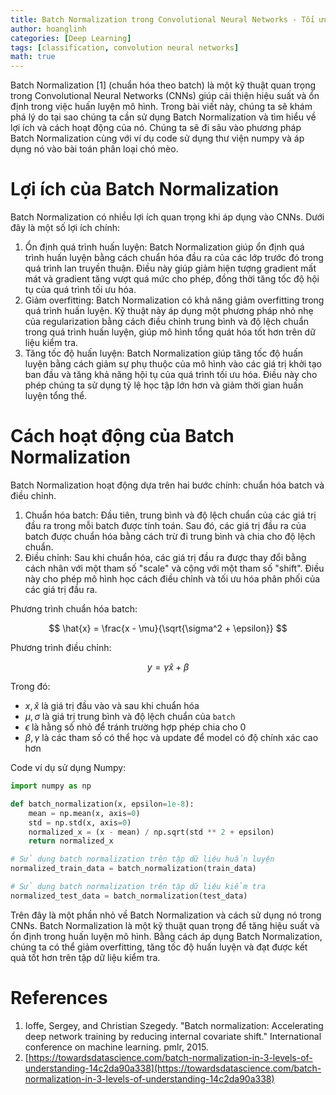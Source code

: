 ```yaml
---
title: Batch Normalization trong Convolutional Neural Networks - Tối ưu hiệu suất và ổn định
author: hoanglinh
categories: [Deep Learning]
tags: [classification, convolution neural networks]
math: true
---
```


Batch Normalization [1] (chuẩn hóa theo batch) là một kỹ thuật quan trọng trong Convolutional Neural Networks (CNNs) giúp cải thiện hiệu suất và ổn định trong việc huấn luyện mô hình. Trong bài viết này, chúng ta sẽ khám phá lý do tại sao chúng ta cần sử dụng Batch Normalization và tìm hiểu về lợi ích và cách hoạt động của nó. Chúng ta sẽ đi sâu vào phương pháp Batch Normalization cùng với ví dụ code sử dụng thư viện numpy và áp dụng nó vào bài toán phân loại chó mèo.

# Lợi ích của Batch Normalization

Batch Normalization có nhiều lợi ích quan trọng khi áp dụng vào CNNs. Dưới đây là một số lợi ích chính:

1. Ổn định quá trình huấn luyện: Batch Normalization giúp ổn định quá trình huấn luyện bằng cách chuẩn hóa đầu ra của các lớp trước đó trong quá trình lan truyền thuận. Điều này giúp giảm hiện tượng gradient mất mát và gradient tăng vượt quá mức cho phép, đồng thời tăng tốc độ hội tụ của quá trình tối ưu hóa.
2. Giảm overfitting: Batch Normalization có khả năng giảm overfitting trong quá trình huấn luyện. Kỹ thuật này áp dụng một phương pháp nhỏ nhẹ của regularization bằng cách điều chỉnh trung bình và độ lệch chuẩn trong quá trình huấn luyện, giúp mô hình tổng quát hóa tốt hơn trên dữ liệu kiểm tra.
3. Tăng tốc độ huấn luyện: Batch Normalization giúp tăng tốc độ huấn luyện bằng cách giảm sự phụ thuộc của mô hình vào các giá trị khởi tạo ban đầu và tăng khả năng hội tụ của quá trình tối ưu hóa. Điều này cho phép chúng ta sử dụng tỷ lệ học tập lớn hơn và giảm thời gian huấn luyện tổng thể.

# Cách hoạt động của Batch Normalization

Batch Normalization hoạt động dựa trên hai bước chính: chuẩn hóa batch và điều chỉnh.

1. Chuẩn hóa batch: Đầu tiên, trung bình và độ lệch chuẩn của các giá trị đầu ra trong mỗi batch được tính toán. Sau đó, các giá trị đầu ra của batch được chuẩn hóa bằng cách trừ đi trung bình và chia cho độ lệch chuẩn.
2. Điều chỉnh: Sau khi chuẩn hóa, các giá trị đầu ra được thay đổi bằng cách nhân với một tham số "scale" và cộng với một tham số "shift". Điều này cho phép mô hình học cách điều chỉnh và tối ưu hóa phân phối của các giá trị đầu ra.

Phương trình chuẩn hóa batch: 

$$
\hat{x} = \frac{x - \mu}{\sqrt{\sigma^2 + \epsilon}}
$$

Phương trình điều chỉnh:

$$
y = \gamma \hat{x} + \beta
$$

Trong đó:

- $x, \hat{x}$ là giá trị đầu vào và sau khi chuẩn hóa
- $\mu, \sigma$ là giá trị trung bình và độ lệch chuẩn của `batch`
- $\epsilon$ là hằng số nhỏ để tránh trường hợp phép chia cho 0
- $\beta,\gamma$ là các tham số có thể học và update để model có độ chính xác cao hơn

Code ví dụ sử dụng Numpy:

```python
import numpy as np

def batch_normalization(x, epsilon=1e-8):
    mean = np.mean(x, axis=0)
    std = np.std(x, axis=0)
    normalized_x = (x - mean) / np.sqrt(std ** 2 + epsilon)
    return normalized_x

# Sử dụng batch normalization trên tập dữ liệu huấn luyện
normalized_train_data = batch_normalization(train_data)

# Sử dụng batch normalization trên tập dữ liệu kiểm tra
normalized_test_data = batch_normalization(test_data)
```

Trên đây là một phần nhỏ về Batch Normalization và cách sử dụng nó trong CNNs. Batch Normalization là một kỹ thuật quan trọng để tăng hiệu suất và ổn định trong huấn luyện mô hình. Bằng cách áp dụng Batch Normalization, chúng ta có thể giảm overfitting, tăng tốc độ huấn luyện và đạt được kết quả tốt hơn trên tập dữ liệu kiểm tra.

# References
1. Ioffe, Sergey, and Christian Szegedy. "Batch normalization: Accelerating deep network training by reducing internal covariate shift." International conference on machine learning. pmlr, 2015.
2. [https://towardsdatascience.com/batch-normalization-in-3-levels-of-understanding-14c2da90a338](https://towardsdatascience.com/batch-normalization-in-3-levels-of-understanding-14c2da90a338)